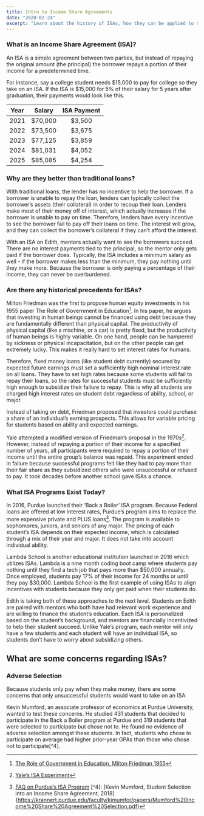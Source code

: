 ```yaml
---
title: Intro to Income Share Agreements
date: "2020-02-24"
excerpt: "Learn about the history of ISAs, how they can be applied to student debt, and how Edith can help you"
---
```


### What is an Income Share Agreement (ISA)?

An ISA is a simple agreement between two parties, but instead of repaying the original amount (the principal) the borrower repays a portion of their income for a predetermined time.

For instance, say a college student needs $15,000 to pay for college so they take on an ISA. If the ISA is $15,000 for 5% of their salary for 5 years after graduation, their payments would look like this. 

| Year | Salary             | ISA Payment  | 
| ---- |:------------------:|:------------:|
| 2021 | $70,000            | $3,500       |
| 2022 | $73,500            | $3,675       |
| 2023 | $77,125            | $3,859       |
| 2024 | $81,031            | $4,052       |
| 2025 | $85,085            | $4,254       |


### Why are they better than traditional loans? 

With traditional loans, the lender has no incentive to help the borrower. If a borrower is unable to repay the loan, lenders can typically collect the borrower’s assets (their collateral) in order to recoup their loan. Lenders make most of their money off of interest, which actually increases if the borrower is unable to pay on time. Therefore, lenders have every incentive to see the borrower fail to pay off their loans on time. The interest will grow, and they can collect the borrower’s collateral if they can’t afford the interest.

With an ISA on Edith, mentors actually want to see the borrowers succeed. There are no interest payments tied to the principal, so the mentor only gets paid if the borrower does. Typically, the ISA includes a minimum salary as well - if the borrower makes less than the minimum, they pay nothing until they make more. Because the borrower is only paying a percentage of their income, they can never be overburdened. 

### Are there any historical precedents for ISAs?

Milton Friedman was the first to propose human equity investments in his 1955 paper The Role of Government in Education[^1]. In his paper, he argues that investing in human beings cannot be financed using debt because they are fundamentally different than physical capital. The productivity of physical capital (like a machine, or a car) is pretty fixed, but the productivity of human beings is highly variable. On one hand, people can be hampered by sickness or physical incapacitation, but on the other people can get extremely lucky. This makes it really hard to set interest rates for humans.

Therefore, fixed money loans (like student debt currently) secured by expected future earnings must set a sufficiently high nominal interest rate on all loans. They have to set high rates because some students will fail to repay their loans, so the rates for successful students must be sufficiently high enough to subsidize their failure to repay. This is why all students are charged high interest rates on student debt regardless of ability, school, or major. 

Instead of taking on debt, Friedman proposed that investors could purchase a share of an individual’s earning prospects. This allows for variable pricing for students based on ability and expected earnings.

Yale attempted a modified version of Friedman’s proposal in the 1970s[^2]. However, instead of repaying a portion of their income for a specified number of years, all participants were required to repay a portion of their income until the entire group’s balance was repaid. This experiment ended in failure because successful programs felt like they had to pay more than their fair share as they subsidized others who were unsuccessful or refused to pay. It took decades before another school gave ISAs a chance.

### What ISA Programs Exist Today?

In 2016, Purdue launched their ‘Back a Boiler’ ISA program. Because Federal loans are offered at low interest rates, Purdue’s program aims to replace the more expensive private and PLUS loans[^3]. The program is available to sophomores, juniors, and seniors of any major. The pricing of each student’s ISA depends on their expected income, which is calculated through a mix of their year and major. It does not take into account individual ability. 

Lambda School is another educational institution launched in 2016 which utilizes ISAs. Lambda is a nine month coding boot camp where students pay nothing until they find a tech job that pays more than $50,000 annually. Once employed, students pay 17% of their income for 24 months or until they pay $30,000. Lambda School is the first example of using ISAs to align incentives with students because they only get paid when their students do.

Edith is taking both of these approaches to the next level. Students on Edith are paired with mentors who both have had relevant work experience and are willing to finance the student’s education. Each ISA is personalized based on the student’s background, and mentors are financially incentivized to help their student succeed. Unlike Yale’s program, each mentor will only have a few students and each student will have an individual ISA, so students don’t have to worry about subsidizing others. 

## What are some concerns regarding ISAs?

### Adverse Selection

Because students only pay when they make money, there are some concerns that only unsuccessful students would want to take on an ISA. 

Kevin Mumford, an associate professor of economics at Purdue University, wanted to test these concerns. He studied 431 students that decided to participate in the Back a Boiler program at Purdue and 319 students that were selected to participate but chose not to. He found no evidence of adverse selection amongst these students. In fact, students who chose to participate on average had higher prior-year GPAs than those who chose not to participate[^4].


[^1]: [The Role of Government in Education, Milton Friedman 1955](http://la.utexas.edu/users/hcleaver/330T/350kPEEFriedmanRoleOfGovttable.pdf)
[^2]: [Yale’s ISA Experiment](https://incomeshareagreements.org/income-share-agreements-isas/)
[^3]: [FAQ on Purdue’s ISA Program](https://www.purdue.edu/backaboiler/FAQ/index.html)
[^4[: [Kevin Mumford, Student Selection into an Income Share Agreement, 2018]{https://krannert.purdue.edu/faculty/kjmumfor/papers/Mumford%20Income%20Share%20Agreement%20Selection.pdf)